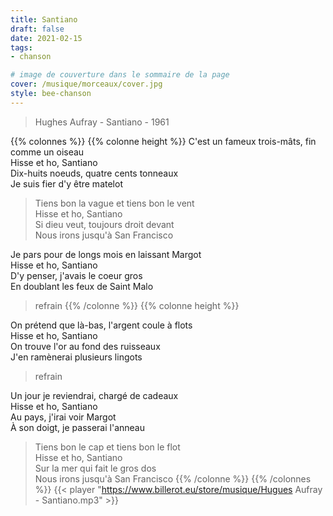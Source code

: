 ```yaml
---
title: Santiano
draft: false 
date: 2021-02-15 
tags: 
- chanson

# image de couverture dans le sommaire de la page
cover: /musique/morceaux/cover.jpg
style: bee-chanson
---
```

> Hughes Aufray - Santiano - 1961
<!--more-->
{{% colonnes %}}
{{% colonne height %}}
C'est un fameux trois-mâts, fin comme un oiseau  
Hisse et ho, Santiano  
Dix-huits noeuds, quatre cents tonneaux  
Je suis fier d'y être matelot

>Tiens bon la vague et tiens bon le vent  
Hisse et ho, Santiano  
Si dieu veut, toujours droit devant  
Nous irons jusqu'à San Francisco

Je pars pour de longs mois en laissant Margot  
Hisse et ho, Santiano  
D'y penser, j'avais le coeur gros  
En doublant les feux de Saint Malo

> refrain
{{% /colonne %}}
{{% colonne height %}}

On prétend que là-bas, l'argent coule à flots  
Hisse et ho, Santiano  
On trouve l'or au fond des ruisseaux  
J'en ramènerai plusieurs lingots

> refrain

Un jour je reviendrai, chargé de cadeaux  
Hisse et ho, Santiano  
Au pays, j'irai voir Margot  
À son doigt, je passerai l'anneau

>Tiens bon le cap et tiens bon le flot  
Hisse et ho, Santiano  
Sur la mer qui fait le gros dos  
Nous irons jusqu'à San Francisco
{{% /colonne %}}
{{% /colonnes %}}
{{< player "https://www.billerot.eu/store/musique/Hugues Aufray - Santiano.mp3" >}}
